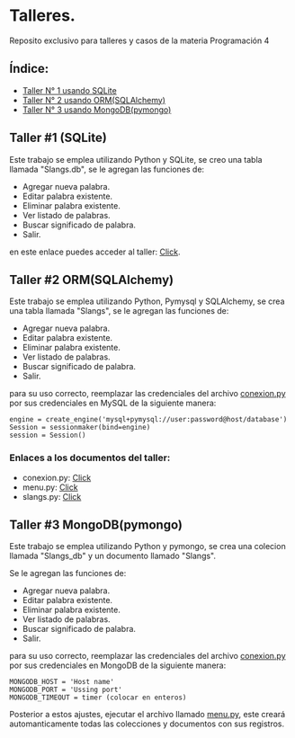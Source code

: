 # Talleres.
Reposito exclusivo para talleres y casos de la materia Programación 4

## Índice:
* [Taller N° 1 usando SQLite](#id1)
* [Taller N° 2 usando ORM(SQLAlchemy)](#id2)
* [Taller N° 3 usando MongoDB(pymongo)](#id3)



## Taller #1 (SQLite)<a name="id1"></a>
Este trabajo se emplea utilizando Python y SQLite, se creo una tabla llamada "Slangs.db", se le agregan las funciones de:

* Agregar nueva palabra.
* Editar palabra existente.
* Eliminar palabra existente.
* Ver listado de palabras.
* Buscar significado de palabra.
* Salir.

en este enlace puedes acceder al taller: [Click](https://github.com/IsaacJSandovalC/Talleres_DB_Prog4/tree/main/SQLite/SQLite.py).


## Taller #2 ORM(SQLAlchemy)<a name="id2"></a>
Este trabajo se emplea utilizando Python, Pymysql y SQLAlchemy, se crea una tabla llamada "Slangs", se le agregan las funciones de:

* Agregar nueva palabra.
* Editar palabra existente.
* Eliminar palabra existente.
* Ver listado de palabras.
* Buscar significado de palabra.
* Salir.

para su uso correcto, reemplazar las credenciales del archivo [conexion.py](https://github.com/IsaacJSandovalC/Talleres_DB_Prog4/blob/main/orm/conexion.py) por sus credenciales en MySQL de la siguiente manera:

```
engine = create_engine('mysql+pymysql://user:password@host/database')
Session = sessionmaker(bind=engine)
session = Session()
```

### Enlaces a los documentos del taller: 
* conexion.py: [Click](https://github.com/IsaacJSandovalC/Talleres_DB_Prog4/blob/main/orm/conexion.py)
* menu.py: [Click](https://github.com/IsaacJSandovalC/Talleres_DB_Prog4/blob/main/orm/menu.py)
* slangs.py: [Click](https://github.com/IsaacJSandovalC/Talleres_DB_Prog4/blob/main/orm/slangs.py)



## Taller #3 MongoDB(pymongo)<a name="id3"></a>
Este trabajo se emplea utilizando Python y pymongo, se crea una colecion llamada "Slangs_db" y un documento llamado "Slangs". 

Se le agregan las funciones de:

* Agregar nueva palabra.
* Editar palabra existente.
* Eliminar palabra existente.
* Ver listado de palabras.
* Buscar significado de palabra.
* Salir.

para su uso correcto, reemplazar las credenciales del archivo [conexion.py](https://github.com/IsaacJSandovalC/Talleres_DB_Prog4/blob/main/MongoDB/conexion.py) por sus credenciales en MongoDB de la siguiente manera:

```
MONGODB_HOST = 'Host name'
MONGODB_PORT = 'Ussing port'
MONGODB_TIMEOUT = timer (colocar en enteros)
```
Posterior a estos ajustes, ejecutar el archivo llamado [menu.py](https://github.com/IsaacJSandovalC/Talleres_DB_Prog4/blob/main/MongoDB/menu.py), este creará automanticamente todas las colecciones y documentos con sus registros.
